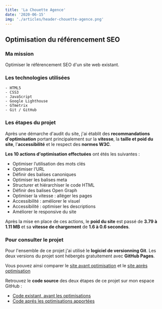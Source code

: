 ```yaml
---
title: 'La Chouette Agence'
date: '2020-06-15'
img: './articles/header-chouette-agence.png'
---
```

## Optimisation du référencement SEO

### Ma mission
Optimiser le référencement SEO d'un site web existant.

### Les technologies utilisées
    - HTML5 
    - CSS3 
    - JavaScript
    - Google Lighthouse
    - GTmetrix
    - Git / GitHub

### Les étapes du projet
Après une démarche d'audit du site, j'ai établit des **recommandations d'optimisation** portant principalement sur la **vitesse**, la **taille et poid du site**, l'**accessibilité** et le respect des **normes W3C**.

**Les 10 actions d'optimisation effectuées** ont étés les suivantes :
* Optimiser l’utilisation des mots clés
* Optimiser l’URL
* Définir des balises canoniques
* Optimiser les balises meta
* Structurer et hiérarchiser le code HTML
* Définir des balises Open Graph
* Optimiser la vitesse : alléger les pages
* Accessibilité : améliorer le visuel
* Accessibilité : optimiser les descriptions
* Améliorer le responsive du site

Après la mise en place de ces actions, le **poid du site** est passé de **3.79 à 1.11 MB** et sa **vitesse de chargement** de **1.6 à 0.6 secondes**.

### Pour consulter le projet
Pour l'ensemble de ce projet j'ai utilisé le **logiciel de versionning Git**. Les deux versions du projet sont hébergés gratuitement avec **GitHub Pages**. 

Vous pouvez ainsi comparer le [site avant optimisation](https://lilimly.github.io/la_chouette_agence_start/ "Lien vers le site avant optimisation") et le [site après optimisation](https://lilimly.github.io/la_chouette_agence/ "Lien vers le site après optimisation")

Retrouvez le **code source** des deux étapes de ce projet sur mon espace GitHub :  
* [Code existant, avant les optimisations](https://github.com/Lilimly/la_chouette_agence_start "Code source du site avant optimisation")
* [Code aprés les optimisations apportées](https://github.com/Lilimly/la_chouette_agence "Code source du site après optimisation")
